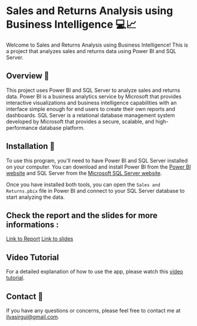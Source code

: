 # Sales and Returns Analysis using Business Intelligence 💻📈

Welcome to Sales and Returns Analysis using Business Intelligence! This is a project that analyzes sales and returns data using Power BI and SQL Server.

## Overview 📝

This project uses Power BI and SQL Server to analyze sales and returns data. Power BI is a business analytics service by Microsoft that provides interactive visualizations and business intelligence capabilities with an interface simple enough for end users to create their own reports and dashboards. SQL Server is a relational database management system developed by Microsoft that provides a secure, scalable, and high-performance database platform.

## Installation 🚀

To use this program, you'll need to have Power BI and SQL Server installed on your computer. You can download and install Power BI from the [Power BI website](https://powerbi.microsoft.com/en-us/downloads/) and SQL Server from the [Microsoft SQL Server website](https://www.microsoft.com/en-us/sql-server/sql-server-downloads).

Once you have installed both tools, you can open the `Sales and Returns.pbix` file in Power BI and connect to your SQL Server database to start analyzing the data.

## Check the report and the slides for more informations : 
[Link to Report](https://github.com/Daeels/Sales_and_Returns_Analysis_using_Buisiness_Intelligence/blob/main/Report%20%26%20Slides/Rapport%20Projet%20BI.pdf)
[Link to slides](https://github.com/Daeels/Sales_and_Returns_Analysis_using_Buisiness_Intelligence/blob/main/Report%20%26%20Slides/Pr%C3%A9sentation%20Projet%20BI.pptx)

## Video Tutorial 
For a detailed explanation of how to use the app, please watch this [video tutorial](https://drive.google.com/file/d/1HxCIQMCx2xch8oNtqJK40tNU8OvtgX9I/view?usp=sharing).

## Contact 📧
If you have any questions or concerns, please feel free to contact me at [ilyasirgui@gmail.com](mailto:ilyasirgui@gmail.com).
